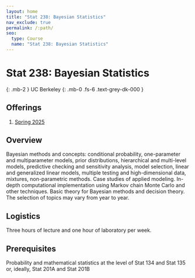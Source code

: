 ```yaml
---
layout: home
title: "Stat 238: Bayesian Statistics"
nav_exclude: true
permalink: /:path/
seo:
  type: Course
  name: "Stat 238: Bayesian Statistics"
---
```


# Stat 238: Bayesian Statistics
{: .mb-2 }
UC Berkeley
{: .mb-0 .fs-6 .text-grey-dk-000 }



## Offerings

1. [Spring 2025](/spring-2025)




## Overview

Bayesian methods and concepts: conditional probability, one-parameter and multiparameter models, prior distributions, hierarchical and multi-level models, predictive checking and sensitivity analysis, model selection, linear and generalized linear models, multiple testing and high-dimensional data, mixtures, non-parametric methods. Case studies of applied modeling. In-depth computational implementation using Markov chain Monte Carlo and other techniques. Basic theory for Bayesian methods and decision theory. The selection of topics may vary from year to year. 

## Logistics

Three hours of lecture and one hour of laboratory per week. 

## Prerequisites

Probability and mathematical statistics at the level of Stat 134 and Stat 135 or, ideally, Stat 201A and Stat 201B
